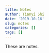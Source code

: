 ```yaml
---
title: Notes
author: Tianyi Shi
date: '2019-10-16'
slug: notes
categories: []
tags: []
---
```


These are notes.
